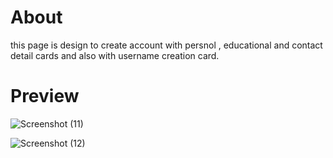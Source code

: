 # About
this page is design to create account with persnol , educational and contact detail cards and also with username creation card. 



# Preview

![Screenshot (11)](https://user-images.githubusercontent.com/114288510/193235582-8d7f1a77-7274-4564-9100-fac9faa6171d.png)

![Screenshot (12)](https://user-images.githubusercontent.com/114288510/193235628-07cf5cea-7d87-48e9-a166-cb725bc6cff1.png)
